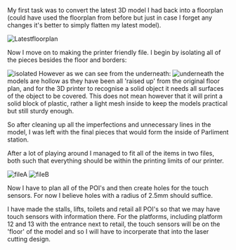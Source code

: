 My first task was to convert the latest 3D model I had back into a floorplan (could have used the floorplan from before
but just in case I forget any changes it's better to simply flatten my latest model).

![Latestfloorplan](https://i.imgur.com/p41MFX8.png)

Now I move on to making the printer friendly file.
I begin by isolating all of the pieces besides the floor and borders:

![isolated](https://i.imgur.com/Un9mZdq.png)
However as we can see from the underneath:
![underneath](https://i.imgur.com/y3qGF7d.png)
the models are hollow as they have been all 'raised up' from the original
floor plan, and for the 3D printer to recognise a solid object it needs all surfaces of the object to be covered.
This does not mean however that it will print a solid block of plastic, rather a light mesh inside to keep the models 
practical but still sturdy enough.

So after cleaning up all the imperfections and unnecessary lines in the model, I was left with the final
pieces that would form the inside of Parliment station.

After a lot of playing around I managed to fit all of the items in two files, both such that everything should
be within the printing limits of our printer.

![fileA](https://i.imgur.com/0Qm4siy.png)
![fileB](https://i.imgur.com/m0LIx0b.png)

Now I have to plan all of the POI's and then create holes for the touch sensors. For now I believe holes 
with a radius of 2.5mm should suffice.

I have made the stalls, lifts, toilets and retail all POI's so that we may have touch sensors with information there.
For the platforms, including platform 12 and 13 with the entrance next to retail, the touch sensors will be on the 
'floor' of the model and so I will have to incorperate that into the laser cutting design.
